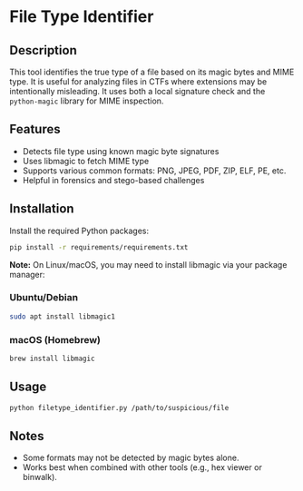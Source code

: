 # File Type Identifier

## Description
This tool identifies the true type of a file based on its magic bytes and MIME type. It is useful for analyzing files in CTFs where extensions may be intentionally misleading. It uses both a local signature check and the `python-magic` library for MIME inspection.

## Features
- Detects file type using known magic byte signatures
- Uses libmagic to fetch MIME type
- Supports various common formats: PNG, JPEG, PDF, ZIP, ELF, PE, etc.
- Helpful in forensics and stego-based challenges

## Installation
Install the required Python packages:

```bash
pip install -r requirements/requirements.txt
```
**Note:** On Linux/macOS, you may need to install libmagic via your package manager:

### Ubuntu/Debian
```bash
sudo apt install libmagic1
```

### macOS (Homebrew)
```bash
brew install libmagic
```

## Usage
```bash
python filetype_identifier.py /path/to/suspicious/file
```

## Notes

- Some formats may not be detected by magic bytes alone.
- Works best when combined with other tools (e.g., hex viewer or binwalk).
